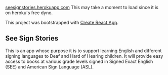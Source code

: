 [seesignstories.herokuapp.com](http://seesignstories.herokuapp.com)
This may take a moment to load since it is on heroku's free dyno.

This project was bootstrapped with [Create React App](https://github.com/facebook/create-react-app).

## See Sign Stories

This is an app whose purpose it is to support learning English and different signing languages to Deaf and Hard of Hearing children. It will provide easy access to books at various grade levels signed in Signed Exact English (SEE) and American Sign Language (ASL).
